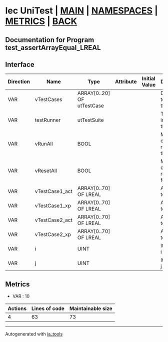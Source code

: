 # Iec UniTest | [MAIN] | [NAMESPACES] | [METRICS] | [BACK]  

## Documentation for Program test_assertArrayEqual_LREAL  

## Interface  

| Direction | Name | Type | Attribute | Initial Value | Documentation |
| --------- | ---- | ---- | --------- | ------------- | ------------- |
| VAR | vTestCases | ARRAY[0..20] OF utTestCase |  |  | Definition of all test cases for this POU |  
| VAR | testRunner | utTestSuite |  |  | Test Suite fb instance to run the tests |  
| VAR | vRunAll | BOOL |  |  | Manual command to run all tests for this POU |  
| VAR | vResetAll | BOOL |  |  | Manual command to reset all tests for this POU |  
| VAR | vTestCase1_act | ARRAY[0..70] OF LREAL |  |  | Array data 1 of test case 1 |  
| VAR | vTestCase1_xp | ARRAY[0..70] OF LREAL |  |  | Array data 2 of test case 1 |  
| VAR | vTestCase2_act | ARRAY[0..70] OF LREAL |  |  | Array data 3 of test case 2 |  
| VAR | vTestCase2_xp | ARRAY[0..70] OF LREAL |  |  | Array data 4 of test case 2 |  
| VAR | i | UINT |  |  | Iterator variable i |  
| VAR | j | UINT |  |  | Iterator variable j |  


## Metrics  

- VAR : 10

| Actions | Lines of code | Maintainable size |
| ------- | ------------- | ----------------- |
| 4 | 63 | 73 |

---
Autogenerated with [ia_tools](https://github.com/tkucic/ia_tools)  

[MAIN]: ../../../../index.md
[NAMESPACES]: ../../nsList.md
[METRICS]: ../../../metrics.md
[BACK]: ../nsMain.md
